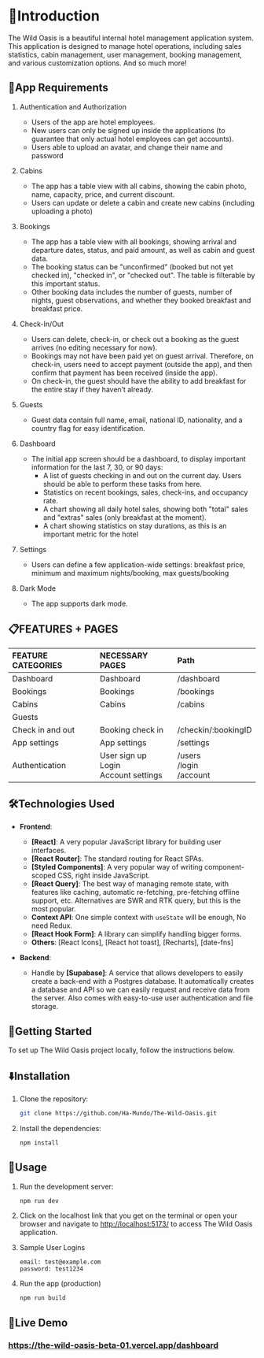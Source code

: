 # 👋Introduction

The Wild Oasis is a beautiful internal hotel management application system. This application is designed to manage hotel operations, including sales statistics, cabin management, user management, booking management, and various customization options. And so much more!

## 🌟App Requirements

1. Authentication and Authorization

   - Users of the app are hotel employees.
   - New users can only be signed up inside the applications (to guarantee that
     only actual hotel employees can get accounts).
   - Users able to upload an avatar, and change their name and password

2. Cabins

   - The app has a table view with all cabins, showing the cabin photo, name,
     capacity, price, and current discount.
   - Users can update or delete a cabin and create new cabins (including
     uploading a photo)

3. Bookings

   - The app has a table view with all bookings, showing arrival and departure
     dates, status, and paid amount, as well as cabin and guest data.
   - The booking status can be "unconfirmed" (booked but not yet checked in),
     "checked in", or "checked out". The table is filterable by this important
     status.
   - Other booking data includes the number of guests, number of nights, guest
     observations, and whether they booked breakfast and breakfast price.

4. Check-In/Out

   - Users can delete, check-in, or check out a booking as the guest arrives
     (no editing necessary for now).
   - Bookings may not have been paid yet on guest arrival. Therefore, on
     check-in, users need to accept payment (outside the app), and then confirm
     that payment has been received (inside the app).
   - On check-in, the guest should have the ability to add breakfast for the
     entire stay if they haven’t already.

5. Guests

   - Guest data contain full name, email, national ID, nationality, and a
     country flag for easy identification.

6. Dashboard

   - The initial app screen should be a dashboard, to display important
     information for the last 7, 30, or 90 days:
     - A list of guests checking in and out on the current day. Users should
       be able to perform these tasks from here.
     - Statistics on recent bookings, sales, check-ins, and occupancy rate.
     - A chart showing all daily hotel sales, showing both "total" sales and
       "extras" sales (only breakfast at the moment).
     - A chart showing statistics on stay durations, as this is an important
       metric for the hotel

7. Settings

   - Users can define a few application-wide settings: breakfast price, minimum
     and maximum nights/booking, max guests/booking

8. Dark Mode

   - The app supports dark mode.

## 📋FEATURES + PAGES

| FEATURE CATEGORIES | NECESSARY PAGES                               | Path                           |
| :----------------- | :-------------------------------------------- | :----------------------------- |
| Dashboard          | Dashboard                                     | /dashboard                     |
| Bookings           | Bookings                                      | /bookings                      |
| Cabins             | Cabins                                        | /cabins                        |
| Guests             |                                               |                                |
| Check in and out   | Booking check in                              | /checkin/:bookingID            |
| App settings       | App settings                                  | /settings                      |
| Authentication     | User sign up <br> Login <br> Account settings | /users<br> /login<br> /account |

## 🛠️Technologies Used

- **Frontend**:

  - **[React]**: A very popular JavaScript library for building user
    interfaces.
  - **[React Router]**: The standard routing for React SPAs.
  - **[Styled Components]**: A very popular way of writing component-scoped
    CSS, right inside JavaScript.
  - **[React Query]**: The best way of managing remote state, with features
    like caching, automatic re-fetching, pre-fetching offline support, etc.
    Alternatives are SWR and RTK query, but this is the most popular.
  - **Context API**: One simple context with `useState` will be enough, No
    need Redux.
  - **[React Hook Form]**: A library can simplify handling bigger forms.
  - **Others**: [React Icons], [React hot toast], [Recharts], [date-fns]

- **Backend**:
  - Handle by **[Supabase]**: A service that allows developers to easily
    create a back-end with a Postgres database. It automatically creates a
    database and API so we can easily request and receive data from the
    server. Also comes with easy-to-use user authentication and file
    storage.

## 🏁Getting Started

To set up The Wild Oasis project locally, follow the instructions below.

## ⬇️Installation

1. Clone the repository:

   ```bash
   git clone https://github.com/Ha-Mundo/The-Wild-Oasis.git
   ```

2. Install the dependencies:

   ```bash
   npm install
   ```

## 🔧Usage

1. Run the development server:

   ```bash
   npm run dev
   ```

2. Click on the localhost link that you get on the terminal or open your browser and navigate to [http://localhost:5173/](http://localhost:5173/) to access The Wild Oasis application.

3. Sample User Logins

   ```
   email: test@example.com
   password: test1234
   ```

4. Run the app (production)

   ```bash
   npm run build
   ```

## 🚀Live Demo

### https://the-wild-oasis-beta-01.vercel.app/dashboard

